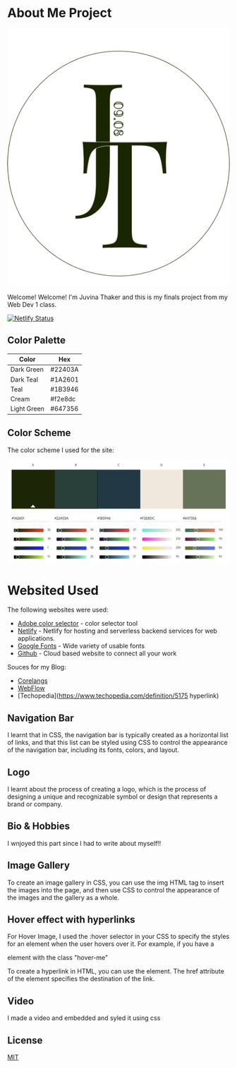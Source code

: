 # About Me Project

![My Logo](img/jtlogo.png)

Welcome! Welcome! I'm Juvina Thaker and this is my finals project from my Web Dev 1 class. 

[![Netlify Status](https://api.netlify.com/api/v1/badges/39ea8934-bbf3-4587-9c20-a257fb94410e/deploy-status)](https://app.netlify.com/sites/about-me-juvithaker/deploys)


## Color Palette

| Color             | Hex                                                                |
| ----------------- | ------------------------------------------------------------------ |
| Dark Green | #22403A|
| Dark Teal | #1A2601 |
| Teal |#1B3946|
| Cream| #f2e8dc |
| Light Green | #647356 |


## Color Scheme 
 The color scheme I used for the site:

![Color Palette](img/colorpalette.png)


# Websited Used
The following websites were used:
* [Adobe color selector](http://color.adobe.com/) - color selector tool
* [Netlify](https://Netlify.com) - Netlify for hosting and serverless backend services for web applications.
* [Google Fonts](fonts.Google.com) - Wide variety of usable fonts
* [Github](https://github.com) - Cloud based website to connect all your work

Souces for my Blog:
* [Corelangs](http://www.corelangs.com/css/box/hover.html) 
* [WebFlow](https://webflow.com/blog/image-hover-effect) 
* [Techopedia](https://www.techopedia.com/definition/5175 hyperlink) 



## Navigation Bar

I learnt that in CSS, the navigation bar is typically created as a horizontal list of links, and that this list can be styled using CSS to control the appearance of the navigation bar, including its fonts, colors, and layout. 

## Logo

I learnt about the process of creating a logo, which is the process of designing a unique and recognizable symbol or design that represents a brand or company.

## Bio & Hobbies

I wnjoyed this part since I had to write about myself!!

## Image Gallery

To create an image gallery in CSS, you can use the img HTML tag to insert the images into the page, and then use CSS to control the appearance of the images and the gallery as a whole. 

## Hover effect with hyperlinks

For Hover Image, I used the :hover selector in your CSS to specify the styles for an element when the user hovers over it. For example, if you have a <div> element with the class "hover-me"

To create a hyperlink in HTML, you can use the <a> element. The href attribute of the <a> element specifies the destination of the link. 

## Video

I made a video and embedded and syled it using css





## License

[MIT](https://choosealicense.com/licenses/mit/)